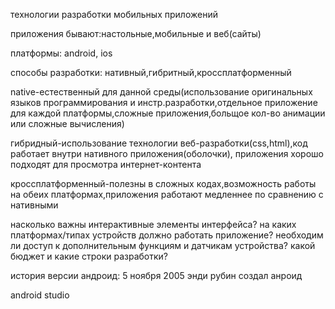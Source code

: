 технологии разработки мобильных приложений

приложения бывают:настольные,мобильные и веб(сайты)

платформы: android, ios

способы разработки: нативный,гибритный,кроссплатформенный

native-естественный для данной среды(использование оригинальных языков программирования и инстр.разработки,отдельное приложение для каждой платформы,сложные приложения,больщое кол-во анимации или сложные вычисления)

гибридный-использование технологии веб-разработки(css,html),код работает внутри нативного приложения(оболочки), приложения хорошо подходят для просмотра интернет-контента

кроссплатформенный-полезны в сложных кодах,возможность работы на обеих платформах,приложения работают медленнее по сравнению с нативными

насколько важны интерактивные элементы интерфейса? на каких платформах/типах устройств должно работать приложение? необходим ли доступ к дополнительным функциям и датчикам устройства? какой бюджет и какие строки разработки?

история версии андроид: 5 ноября 2005 энди рубин создал анроид

android studio
